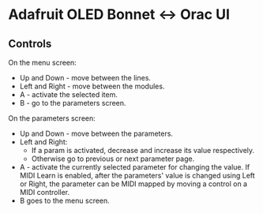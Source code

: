 # Adafruit OLED Bonnet &lt;-> Orac UI

## Controls

On the menu screen:

* Up and Down - move between the lines.
* Left and Right - move between the modules.
* A - activate the selected item.
* B - go to the parameters screen.

On the parameters screen:

* Up and Down - move between the parameters.
* Left and Right:
    * If a param is activated, decrease and increase its value respectively.
    * Otherwise go to previous or next parameter page.
* A - activate the currently selected parameter for changing the value. If MIDI Learn is enabled, after the parameters' value is changed using Left or Right, the parameter can be MIDI mapped by moving a control on a MIDI controller.
* B goes to the menu screen.
